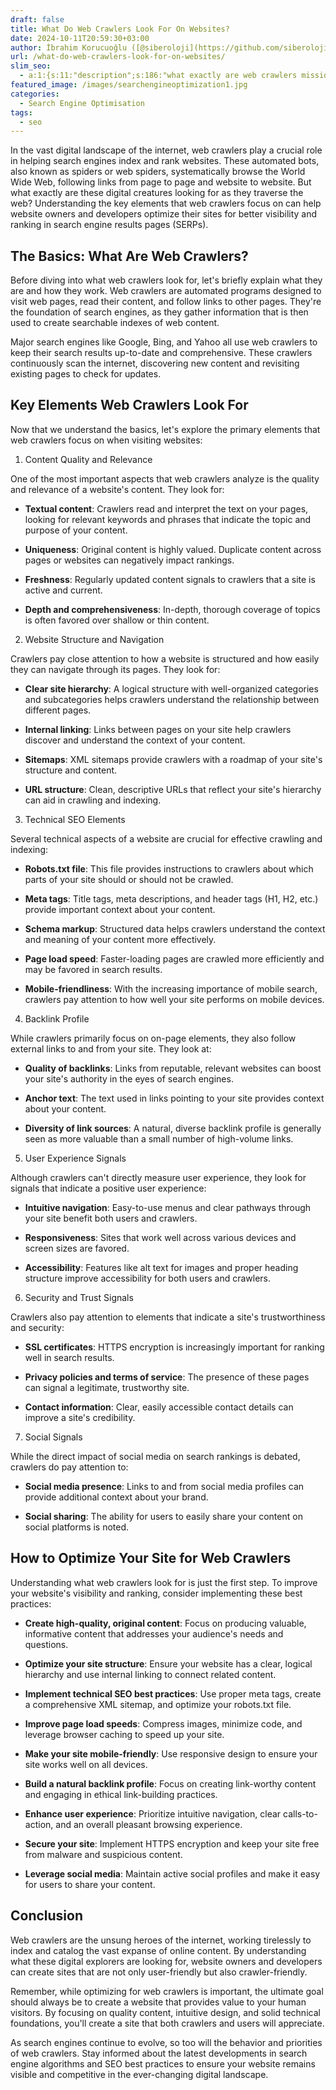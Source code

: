 ```yaml
---
draft: false
title: What Do Web Crawlers Look For On Websites?
date: 2024-10-11T20:59:30+03:00
author: İbrahim Korucuoğlu ([@siberoloji](https://github.com/siberoloji))
url: /what-do-web-crawlers-look-for-on-websites/
slim_seo:
  - a:1:{s:11:"description";s:186:"what exactly are web crawlers mission for as they traverse the web? Understanding the key elements that web crawlers focus on can help website owners and developers optimize their sites.";}
featured_image: /images/searchengineoptimization1.jpg
categories:
  - Search Engine Optimisation
tags:
  - seo
---
```



In the vast digital landscape of the internet, web crawlers play a crucial role in helping search engines index and rank websites. These automated bots, also known as spiders or web spiders, systematically browse the World Wide Web, following links from page to page and website to website. But what exactly are these digital creatures looking for as they traverse the web? Understanding the key elements that web crawlers focus on can help website owners and developers optimize their sites for better visibility and ranking in search engine results pages (SERPs).



## The Basics: What Are Web Crawlers?



Before diving into what web crawlers look for, let's briefly explain what they are and how they work. Web crawlers are automated programs designed to visit web pages, read their content, and follow links to other pages. They're the foundation of search engines, as they gather information that is then used to create searchable indexes of web content.



Major search engines like Google, Bing, and Yahoo all use web crawlers to keep their search results up-to-date and comprehensive. These crawlers continuously scan the internet, discovering new content and revisiting existing pages to check for updates.



## Key Elements Web Crawlers Look For



Now that we understand the basics, let's explore the primary elements that web crawlers focus on when visiting websites:



1. Content Quality and Relevance



One of the most important aspects that web crawlers analyze is the quality and relevance of a website's content. They look for:


* **Textual content**: Crawlers read and interpret the text on your pages, looking for relevant keywords and phrases that indicate the topic and purpose of your content.

* **Uniqueness**: Original content is highly valued. Duplicate content across pages or websites can negatively impact rankings.

* **Freshness**: Regularly updated content signals to crawlers that a site is active and current.

* **Depth and comprehensiveness**: In-depth, thorough coverage of topics is often favored over shallow or thin content.




2. Website Structure and Navigation



Crawlers pay close attention to how a website is structured and how easily they can navigate through its pages. They look for:


* **Clear site hierarchy**: A logical structure with well-organized categories and subcategories helps crawlers understand the relationship between different pages.

* **Internal linking**: Links between pages on your site help crawlers discover and understand the context of your content.

* **Sitemaps**: XML sitemaps provide crawlers with a roadmap of your site's structure and content.

* **URL structure**: Clean, descriptive URLs that reflect your site's hierarchy can aid in crawling and indexing.




3. Technical SEO Elements



Several technical aspects of a website are crucial for effective crawling and indexing:


* **Robots.txt file**: This file provides instructions to crawlers about which parts of your site should or should not be crawled.

* **Meta tags**: Title tags, meta descriptions, and header tags (H1, H2, etc.) provide important context about your content.

* **Schema markup**: Structured data helps crawlers understand the context and meaning of your content more effectively.

* **Page load speed**: Faster-loading pages are crawled more efficiently and may be favored in search results.

* **Mobile-friendliness**: With the increasing importance of mobile search, crawlers pay attention to how well your site performs on mobile devices.




4. Backlink Profile



While crawlers primarily focus on on-page elements, they also follow external links to and from your site. They look at:


* **Quality of backlinks**: Links from reputable, relevant websites can boost your site's authority in the eyes of search engines.

* **Anchor text**: The text used in links pointing to your site provides context about your content.

* **Diversity of link sources**: A natural, diverse backlink profile is generally seen as more valuable than a small number of high-volume links.




5. User Experience Signals



Although crawlers can't directly measure user experience, they look for signals that indicate a positive user experience:


* **Intuitive navigation**: Easy-to-use menus and clear pathways through your site benefit both users and crawlers.

* **Responsiveness**: Sites that work well across various devices and screen sizes are favored.

* **Accessibility**: Features like alt text for images and proper heading structure improve accessibility for both users and crawlers.




6. Security and Trust Signals



Crawlers also pay attention to elements that indicate a site's trustworthiness and security:


* **SSL certificates**: HTTPS encryption is increasingly important for ranking well in search results.

* **Privacy policies and terms of service**: The presence of these pages can signal a legitimate, trustworthy site.

* **Contact information**: Clear, easily accessible contact details can improve a site's credibility.




7. Social Signals



While the direct impact of social media on search rankings is debated, crawlers do pay attention to:


* **Social media presence**: Links to and from social media profiles can provide additional context about your brand.

* **Social sharing**: The ability for users to easily share your content on social platforms is noted.




## How to Optimize Your Site for Web Crawlers



Understanding what web crawlers look for is just the first step. To improve your website's visibility and ranking, consider implementing these best practices:


* **Create high-quality, original content**: Focus on producing valuable, informative content that addresses your audience's needs and questions.

* **Optimize your site structure**: Ensure your website has a clear, logical hierarchy and use internal linking to connect related content.

* **Implement technical SEO best practices**: Use proper meta tags, create a comprehensive XML sitemap, and optimize your robots.txt file.

* **Improve page load speeds**: Compress images, minimize code, and leverage browser caching to speed up your site.

* **Make your site mobile-friendly**: Use responsive design to ensure your site works well on all devices.

* **Build a natural backlink profile**: Focus on creating link-worthy content and engaging in ethical link-building practices.

* **Enhance user experience**: Prioritize intuitive navigation, clear calls-to-action, and an overall pleasant browsing experience.

* **Secure your site**: Implement HTTPS encryption and keep your site free from malware and suspicious content.

* **Leverage social media**: Maintain active social profiles and make it easy for users to share your content.




## Conclusion



Web crawlers are the unsung heroes of the internet, working tirelessly to index and catalog the vast expanse of online content. By understanding what these digital explorers are looking for, website owners and developers can create sites that are not only user-friendly but also crawler-friendly.



Remember, while optimizing for web crawlers is important, the ultimate goal should always be to create a website that provides value to your human visitors. By focusing on quality content, intuitive design, and solid technical foundations, you'll create a site that both crawlers and users will appreciate.



As search engines continue to evolve, so too will the behavior and priorities of web crawlers. Stay informed about the latest developments in search engine algorithms and SEO best practices to ensure your website remains visible and competitive in the ever-changing digital landscape.

